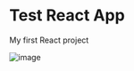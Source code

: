 # Test React App
My first React project

![image](https://user-images.githubusercontent.com/55813967/218232156-65327719-a4da-4882-a5b8-f59b8a8c565a.png)

